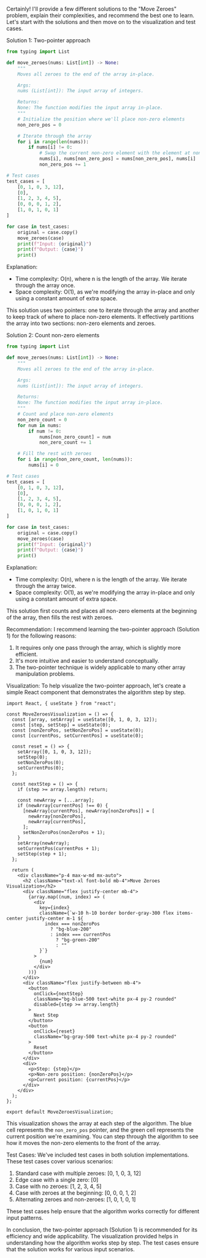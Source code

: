 Certainly! I'll provide a few different solutions to the "Move Zeroes" problem, explain their complexities, and recommend the best one to learn. Let's start with the solutions and then move on to the visualization and test cases.

Solution 1: Two-pointer approach

```python
from typing import List

def move_zeroes(nums: List[int]) -> None:
    """
    Moves all zeroes to the end of the array in-place.

    Args:
    nums (List[int]): The input array of integers.

    Returns:
    None: The function modifies the input array in-place.
    """
    # Initialize the position where we'll place non-zero elements
    non_zero_pos = 0

    # Iterate through the array
    for i in range(len(nums)):
        if nums[i] != 0:
            # Swap the current non-zero element with the element at non_zero_pos
            nums[i], nums[non_zero_pos] = nums[non_zero_pos], nums[i]
            non_zero_pos += 1

# Test cases
test_cases = [
    [0, 1, 0, 3, 12],
    [0],
    [1, 2, 3, 4, 5],
    [0, 0, 0, 1, 2],
    [1, 0, 1, 0, 1]
]

for case in test_cases:
    original = case.copy()
    move_zeroes(case)
    print(f"Input: {original}")
    print(f"Output: {case}")
    print()

```

Explanation:

- Time complexity: O(n), where n is the length of the array. We iterate through the array once.
- Space complexity: O(1), as we're modifying the array in-place and only using a constant amount of extra space.

This solution uses two pointers: one to iterate through the array and another to keep track of where to place non-zero elements. It effectively partitions the array into two sections: non-zero elements and zeroes.

Solution 2: Count non-zero elements

```python
from typing import List

def move_zeroes(nums: List[int]) -> None:
    """
    Moves all zeroes to the end of the array in-place.

    Args:
    nums (List[int]): The input array of integers.

    Returns:
    None: The function modifies the input array in-place.
    """
    # Count and place non-zero elements
    non_zero_count = 0
    for num in nums:
        if num != 0:
            nums[non_zero_count] = num
            non_zero_count += 1

    # Fill the rest with zeroes
    for i in range(non_zero_count, len(nums)):
        nums[i] = 0

# Test cases
test_cases = [
    [0, 1, 0, 3, 12],
    [0],
    [1, 2, 3, 4, 5],
    [0, 0, 0, 1, 2],
    [1, 0, 1, 0, 1]
]

for case in test_cases:
    original = case.copy()
    move_zeroes(case)
    print(f"Input: {original}")
    print(f"Output: {case}")
    print()

```

Explanation:

- Time complexity: O(n), where n is the length of the array. We iterate through the array twice.
- Space complexity: O(1), as we're modifying the array in-place and only using a constant amount of extra space.

This solution first counts and places all non-zero elements at the beginning of the array, then fills the rest with zeroes.

Recommendation:
I recommend learning the two-pointer approach (Solution 1) for the following reasons:

1. It requires only one pass through the array, which is slightly more efficient.
2. It's more intuitive and easier to understand conceptually.
3. The two-pointer technique is widely applicable to many other array manipulation problems.

Visualization:
To help visualize the two-pointer approach, let's create a simple React component that demonstrates the algorithm step by step.

```tsx
import React, { useState } from "react";

const MoveZeroesVisualization = () => {
  const [array, setArray] = useState([0, 1, 0, 3, 12]);
  const [step, setStep] = useState(0);
  const [nonZeroPos, setNonZeroPos] = useState(0);
  const [currentPos, setCurrentPos] = useState(0);

  const reset = () => {
    setArray([0, 1, 0, 3, 12]);
    setStep(0);
    setNonZeroPos(0);
    setCurrentPos(0);
  };

  const nextStep = () => {
    if (step >= array.length) return;

    const newArray = [...array];
    if (newArray[currentPos] !== 0) {
      [newArray[currentPos], newArray[nonZeroPos]] = [
        newArray[nonZeroPos],
        newArray[currentPos],
      ];
      setNonZeroPos(nonZeroPos + 1);
    }
    setArray(newArray);
    setCurrentPos(currentPos + 1);
    setStep(step + 1);
  };

  return (
    <div className="p-4 max-w-md mx-auto">
      <h2 className="text-xl font-bold mb-4">Move Zeroes Visualization</h2>
      <div className="flex justify-center mb-4">
        {array.map((num, index) => (
          <div
            key={index}
            className={`w-10 h-10 border border-gray-300 flex items-center justify-center m-1 ${
              index === nonZeroPos
                ? "bg-blue-200"
                : index === currentPos
                  ? "bg-green-200"
                  : ""
            }`}
          >
            {num}
          </div>
        ))}
      </div>
      <div className="flex justify-between mb-4">
        <button
          onClick={nextStep}
          className="bg-blue-500 text-white px-4 py-2 rounded"
          disabled={step >= array.length}
        >
          Next Step
        </button>
        <button
          onClick={reset}
          className="bg-gray-500 text-white px-4 py-2 rounded"
        >
          Reset
        </button>
      </div>
      <div>
        <p>Step: {step}</p>
        <p>Non-zero position: {nonZeroPos}</p>
        <p>Current position: {currentPos}</p>
      </div>
    </div>
  );
};

export default MoveZeroesVisualization;
```

This visualization shows the array at each step of the algorithm. The blue cell represents the `non_zero_pos` pointer, and the green cell represents the current position we're examining. You can step through the algorithm to see how it moves the non-zero elements to the front of the array.

Test Cases:
We've included test cases in both solution implementations. These test cases cover various scenarios:

1. Standard case with multiple zeroes: [0, 1, 0, 3, 12]
2. Edge case with a single zero: [0]
3. Case with no zeroes: [1, 2, 3, 4, 5]
4. Case with zeroes at the beginning: [0, 0, 0, 1, 2]
5. Alternating zeroes and non-zeroes: [1, 0, 1, 0, 1]

These test cases help ensure that the algorithm works correctly for different input patterns.

In conclusion, the two-pointer approach (Solution 1) is recommended for its efficiency and wide applicability. The visualization provided helps in understanding how the algorithm works step by step. The test cases ensure that the solution works for various input scenarios.
